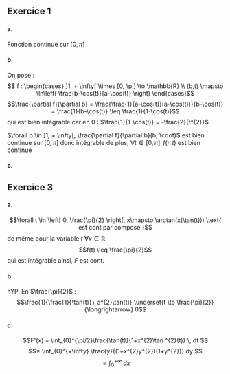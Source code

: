 ## Exercice 1
#### a.
Fonction continue sur $[0, \pi]$

#### b.
On pose : 
$$ f : \begin{cases}
]1, + \infty[ \times [0, \pi] \to \mathbb{R} \\
(b,t) \mapsto \ln\left( \frac{b-\cos(t)}{a-\cos(t)} \right)
\end{cases}$$
$$\frac{\partial f}{\partial b} = \frac{\frac{1}{a-\cos(t)}(a-\cos(t))}{b-\cos(t)} = \frac{1}{b-\cos(t)} \leq \frac{1}{1-\cos(t)}$$
qui est bien intégrable car en $0$ : $\frac{1}{1-\cos(t)} = -\frac{2}{t^{2}}$


$\forall b \in ]1, + \infty[, \frac{\partial f}{\partial b}(b, \cdot)$ est bien continue sur $[0, \pi]$ donc intégrable de plus, 
$\forall t \in [0, \pi], f(\cdot, t)$ est bien continue 

#### c.



## Exercice 3
#### a.
$$\forall t \in \left[ 0, \frac{\pi}{2} \right[, x\mapsto \arctan(x(\tan(t))) \text{ est cont par composé }$$
de même pour la variable $t$ $\forall x \in \mathbb{R}$
$$f(t) \leq \frac{\pi}{2}$$
qui est intégrable ainsi, $F$ est cont. 

#### b.
hYP.
En $\frac{\pi}{2}$ : 
$$\frac{1}{\frac{1}{\tan(t)}+ a^{2}\tan(t)} \underset{t \to \frac{\pi}{2}}{\longrightarrow} 0$$

#### c.
$$F'(x) = \int_{0}^{\pi/2}\frac{\tan(t)}{1+x^{2}\tan ^{2}(t)} \, dt $$
$$= \int_{0}^{+\infty} \frac{y}{(1+x^{2}y^{2})(1+y^{2})} dy $$
$$= \int_{0}^{+ \infty}  \, dx $$
